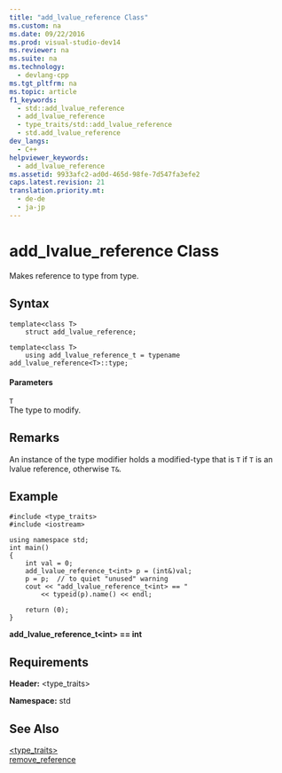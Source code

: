 ```yaml
---
title: "add_lvalue_reference Class"
ms.custom: na
ms.date: 09/22/2016
ms.prod: visual-studio-dev14
ms.reviewer: na
ms.suite: na
ms.technology: 
  - devlang-cpp
ms.tgt_pltfrm: na
ms.topic: article
f1_keywords: 
  - std::add_lvalue_reference
  - add_lvalue_reference
  - type_traits/std::add_lvalue_reference
  - std.add_lvalue_reference
dev_langs: 
  - C++
helpviewer_keywords: 
  - add_lvalue_reference
ms.assetid: 9933afc2-ad0d-465d-98fe-7d547fa3efe2
caps.latest.revision: 21
translation.priority.mt: 
  - de-de
  - ja-jp
---
```

# add_lvalue_reference Class
Makes reference to type from type.  
  
## Syntax  
  
```  
template<class T>  
    struct add_lvalue_reference;  
  
template<class T>  
    using add_lvalue_reference_t = typename add_lvalue_reference<T>::type;  
```  
  
#### Parameters  
 `T`  
 The type to modify.  
  
## Remarks  
 An instance of the type modifier holds a modified-type that is `T` if `T` is an lvalue reference, otherwise `T&`.  
  
## Example  
  
```  
#include <type_traits>   
#include <iostream>   
  
using namespace std;  
int main()  
{  
    int val = 0;  
    add_lvalue_reference_t<int> p = (int&)val;  
    p = p;  // to quiet "unused" warning   
    cout << "add_lvalue_reference_t<int> == "  
        << typeid(p).name() << endl;  
  
    return (0);  
}  
```  
  
  **add_lvalue_reference_t<int\> == int**    
## Requirements  
 **Header:** <type_traits>  
  
 **Namespace:** std  
  
## See Also  
 [<type_traits>](../vs140/-type_traits-.md)   
 [remove_reference](../vs140/remove_reference-class.md)